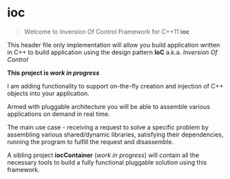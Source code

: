 # ioc

> Welcome to Inversion Of Control Framework for C++11 **ioc**

This header file only implementation will allow you build application written in C++
to build application using the design pattern **IoC** a.k.a. *Inversion Of Control*

**This project is _work in progress_** 

I am adding functionality to support on-the-fly creation and injection of C++ objects
into your application.

Armed with pluggable architecture you will be able to assemble various applications
on demand in real time.

The main use case - receiving a request to solve a specific problem by assembling various
shared/dynamic libraries, satisfying their dependencies, running the program to fulfill the
request and disassemble.

A sibling project **iocContainer** (_work in progress_) will contain all the necessary tools to build a fully functional 
pluggable solution using this framework.
